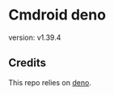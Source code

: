 # Cmdroid deno

version: v1.39.4

## Credits

This repo relies on [deno](https://github.com/denoland/deno).
